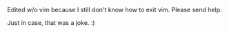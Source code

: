 Edited w/o vim because I still don't know how to exit vim. Please send help.

Just in case, that was a joke. :)